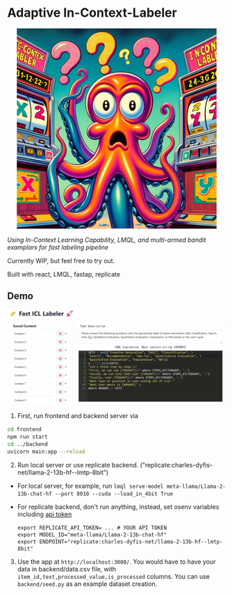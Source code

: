 # Adaptive In-Context-Labeler

<p align="center">
  <img width="460" height="460" src="contents/main.png">
</p>

*Using In-Context Learning Capability, LMQL, and multi-armed bandit examplars for fast labeling pipeline*



Currently WIP, but feel free to try out.

Built with react, LMQL, fastap, replicate


## Demo

<center>
    <img src="contents/image.png">
</center>
 
1. First, run frontend and backend server via

```bash
cd frontend
npm run start
cd ../backend
uvicorn main:app --reload
```

2. Run local server or use replicate backend. ("replicate:charles-dyfis-net/llama-2-13b-hf--lmtp-8bit")
  * For local server, for example, run `lmql serve-model meta-llama/Llama-2-13b-chat-hf --port 8010 --cuda --load_in_4bit True`
  * For replicate backend, don't run anything, instead, set osenv variables including [api token](https://replicate.com/account/api-tokens)

    ```
    export REPLICATE_API_TOKEN= ... # YOUR API TOKEN
    export MODEL_ID="meta-llama/Llama-2-13b-chat-hf"
    export ENDPOINT="replicate:charles-dyfis-net/llama-2-13b-hf--lmtp-8bit"
    ```

3. Use the app at `http://localhost:3000/`. You would have to have your data in backend/data.csv file, with `item_id,text,processed_value,is_processed` columns. You can use `backend/seed.py` as an example dataset creation.





